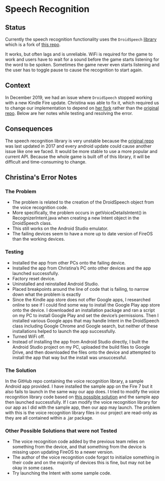 # Speech Recognition

## Status

Currently the speech recognition functionality uses the `DroidSpeech` [library](https://github.com/christinaeverman/DroidSpeech) which is a fork of [this repo](https://github.com/vikramezhil/DroidSpeech). 

It works, but often lags and is unreliable. WiFi is required for the game to work and users have to wait for a sound before the game starts listening for the word to be spoken. Sometimes the game never even starts listening and the user has to toggle pause to cause the recognition to start again.

## Context

In December 2019, we had an issue where `DroidSpeech` stopped working with a new Kindle Fire update. Christina was able to fix it, which required us to change our implementation to depend on [her fork](https://github.com/christinaeverman/DroidSpeech) rather than the [original repo](https://github.com/vikramezhil/DroidSpeech). Below are her notes while testing and resolving the error.

## Consequences

The speech recognition library is very unstable because the [original repo](https://github.com/vikramezhil/DroidSpeech) was last updated in 2017 and every android update could cause another issue like one we faced. It would be more stable to use a more popular and current API. Because the whole game is built off of this library, it will be difficult and time-consuming to change. 

## Christina's Error Notes

### The Problem

- The problem is related to the creation of the DroidSpeech object from the voice recognition code.
- More specifically, the problem occurs in getVoiceDetailsIntent() in RecognizerIntent.java when creating a new Intent object in the DroidSpeech class.
- This still works on the Android Studio emulator.
- The failing devices seem to have a more up to date version of FireOS than the working devices.

### Testing 

- Installed the app from other PCs onto the failing device.
- Installed the app from Christina’s PC onto other devices and the app launched successfully.
- Factory reset device.
- Uninstalled and reinstalled Android Studio.
- Placed breakpoints around the line of code that is failing, to narrow down what the problem is exactly
- Since the Kindle app store does not offer Google apps, I researched online to see if I could find some way to install the Google Play app store onto the device. I downloaded an installation package and ran a script on my PC to install Google Play and set the device’s permissions. Then I installed various Google apps that may handle Intent in the DroidSpeech class including Google Chrome and Google search, but neither of these installations helped to launch the app successfully.
- Turned WiFi off.
- Instead of installing the app from Android Studio directly, I built the Android Studio project on my PC, uploaded the build files to Google Drive, and then downloaded the files onto the device and attempted to install the app that way but the install was unsuccessful.

### The Solution

In the GitHub repo containing the voice recognition library, a sample Android app provided. I have installed the sample app on the Fire 7 but it also fails to launch in the same way our app does. I tried to modify the voice recognition library code based on [this possible solution](https://github.com/farhanbombay/DroidSpeech/commit/d322c1b35c37f1d4b9774eef84acd6d31ddd8a84) and the sample app then launched successfully. If I can modify the voice recognition library for our app as I did with the sample app, then our app may launch. The problem with this is the voice recognition library files in our project are read-only as they are all contained within a .jar package.

### Other Possible Solutions that were not Tested
- The voice recognition code added by the previous team relies on something from the device, and that something from the device is missing upon updating FireOS to a newer version.
- The author of the voice recognition code forgot to initialize something in their code and on the majority of devices this is fine, but may not be okay in some cases.
- Try launching the Intent with some sample code.
